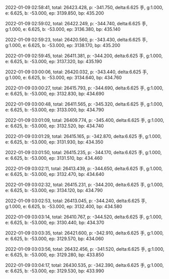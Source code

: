 2022-01-09 02:58:41, total: 26423.428, p: -341.750, delta:6.625 手, g:1.000, e: 6.625, b: -53.000, ep: 3139.850, bp: 435.200

2022-01-09 02:59:02, total: 26422.249, p: -344.740, delta:6.625 手, g:1.000, e: 6.625, b: -53.000, ep: 3136.380, bp: 435.140

2022-01-09 02:59:23, total: 26420.560, p: -343.430, delta:6.625 手, g:1.000, e: 6.625, b: -53.000, ep: 3138.170, bp: 435.200

2022-01-09 02:59:45, total: 26411.381, p: -344.200, delta:6.625 手, g:1.000, e: 6.625, b: -53.000, ep: 3137.320, bp: 435.190

2022-01-09 03:00:06, total: 26420.032, p: -343.440, delta:6.625 手, g:1.000, e: 6.625, b: -53.000, ep: 3134.640, bp: 434.760

2022-01-09 03:00:27, total: 26415.793, p: -344.690, delta:6.625 手, g:1.000, e: 6.625, b: -53.000, ep: 3132.830, bp: 434.690

2022-01-09 03:00:48, total: 26411.565, p: -345.320, delta:6.625 手, g:1.000, e: 6.625, b: -53.000, ep: 3133.000, bp: 434.790

2022-01-09 03:01:09, total: 26409.774, p: -345.400, delta:6.625 手, g:1.000, e: 6.625, b: -53.000, ep: 3132.520, bp: 434.740

2022-01-09 03:01:29, total: 26415.165, p: -342.870, delta:6.625 手, g:1.000, e: 6.625, b: -53.000, ep: 3131.930, bp: 434.350

2022-01-09 03:01:50, total: 26415.235, p: -344.170, delta:6.625 手, g:1.000, e: 6.625, b: -53.000, ep: 3131.510, bp: 434.460

2022-01-09 03:02:11, total: 26413.439, p: -344.650, delta:6.625 手, g:1.000, e: 6.625, b: -53.000, ep: 3132.470, bp: 434.640

2022-01-09 03:02:32, total: 26415.231, p: -344.200, delta:6.625 手, g:1.000, e: 6.625, b: -53.000, ep: 3134.120, bp: 434.790

2022-01-09 03:02:53, total: 26413.045, p: -344.240, delta:6.625 手, g:1.000, e: 6.625, b: -53.000, ep: 3132.400, bp: 434.580

2022-01-09 03:03:14, total: 26410.767, p: -344.520, delta:6.625 手, g:1.000, e: 6.625, b: -53.000, ep: 3130.440, bp: 434.370

2022-01-09 03:03:35, total: 26421.600, p: -342.910, delta:6.625 手, g:1.000, e: 6.625, b: -53.000, ep: 3129.570, bp: 434.060

2022-01-09 03:03:56, total: 26432.456, p: -341.520, delta:6.625 手, g:1.000, e: 6.625, b: -53.000, ep: 3129.280, bp: 433.850

2022-01-09 03:04:17, total: 26430.535, p: -342.390, delta:6.625 手, g:1.000, e: 6.625, b: -53.000, ep: 3129.530, bp: 433.990
